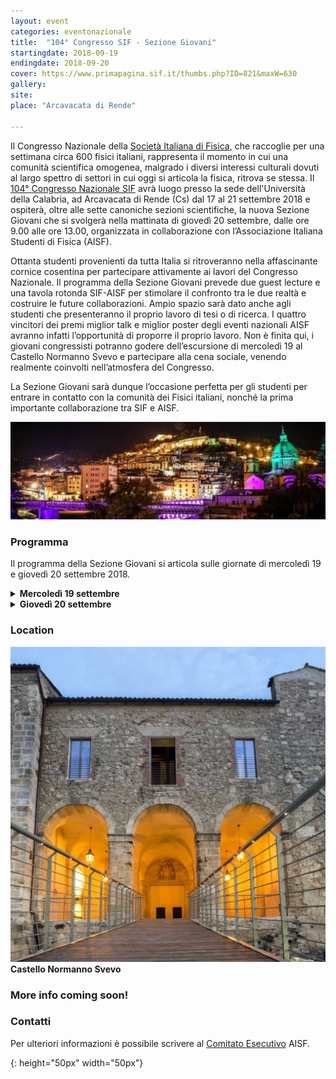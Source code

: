 ```yaml
---
layout: event
categories: eventonazionale
title:  "104° Congresso SIF - Sezione Giovani"
startingdate: 2018-09-19
endingdate: 2018-09-20
cover: https://www.primapagina.sif.it/thumbs.php?ID=821&maxW=630
gallery: 
site: 
place: "Arcavacata di Rende"

---
```


Il Congresso Nazionale della [Società Italiana di Fisica](https://www.sif.it), che raccoglie per una settimana circa 600 fisici italiani, rappresenta il momento in cui una comunità scientifica omogenea, malgrado i diversi interessi culturali dovuti al largo spettro di settori in cui oggi si articola la fisica, ritrova se stessa. Il <a href="http://www.fis.unical.it/sif2018/">104° Congresso Nazionale SIF</a> avrà luogo presso la sede dell'Università della Calabria, ad Arcavacata di Rende (Cs) dal 17 al 21 settembre 2018 e ospiterà, oltre alle sette canoniche sezioni scientifiche, la nuova Sezione Giovani che si svolgerà nella mattinata di giovedì 20 settembre, dalle ore 9.00 alle ore 13.00, organizzata in collaborazione con l’Associazione Italiana Studenti di Fisica (AISF).

Ottanta studenti provenienti da tutta Italia si ritroveranno nella affascinante cornice cosentina per partecipare attivamente ai lavori del Congresso Nazionale. Il programma della Sezione Giovani prevede due guest lecture e una tavola rotonda SIF-AISF per stimolare il confronto tra le due realtà e costruire le future collaborazioni. Ampio spazio sarà dato anche agli studenti che presenteranno il proprio lavoro di tesi o di ricerca. I quattro vincitori dei premi miglior talk e miglior poster degli eventi nazionali AISF avranno infatti l’opportunità di proporre il proprio lavoro. Non è finita qui, i giovani congressisti potranno godere dell’escursione di mercoledì 19 al Castello Normanno Svevo e partecipare alla cena sociale, venendo realmente coinvolti nell’atmosfera del Congresso.

La Sezione Giovani sarà dunque l’occasione perfetta per gli studenti per entrare in contatto con la comunità dei Fisici italiani, nonché la prima importante collaborazione tra SIF e AISF.

![alt text][banner]

### Programma

Il programma della Sezione Giovani si articola sulle giornate di mercoledì 19 e giovedì 20 settembre 2018.

<details>
  <summary>
    <strong>Mercoledì 19 settembre</strong>
  </summary>
  <br>
09.00 - 18.00 &emsp;&emsp;&emsp; Arrivo partecipanti<br><br>
18.30 - 20.30 &emsp;&emsp;&emsp; Visita al MAB e al Castello Normanno Svevo<br><br>
20.30 - 23.00 &emsp;&emsp;&emsp; Cena sociale<br><br>
</details>

<details>
  <summary>
    <strong>Giovedì 20 settembre</strong>
  </summary>
  <br>
  09.00 - 10.30 &emsp;&emsp;&emsp; Guest talk<br><br>
  10.30 - 12.00 &emsp;&emsp;&emsp; Talk AISF<br><br>
  12.00 - 13.00 &emsp;&emsp;&emsp; Tavola rotonda SIF-AISF<br><br>
  13.00 - 14.30 &emsp;&emsp;&emsp; Pranzo<br><br>
</details>

### Location

![alt text][castello] **Castello Normanno Svevo**

### More info coming soon!

### Contatti

Per ulteriori informazioni è possibile scrivere al [Comitato Esecutivo](mailto:esecutivo@ai-sf.it) AISF.

[banner]: /img/photos/2018-sezione-giovani/banner_cosenza.jpg
[castello]: /img/photos/2018-sezione-giovani/castello.jpg
{: height="50px" width="50px"}
